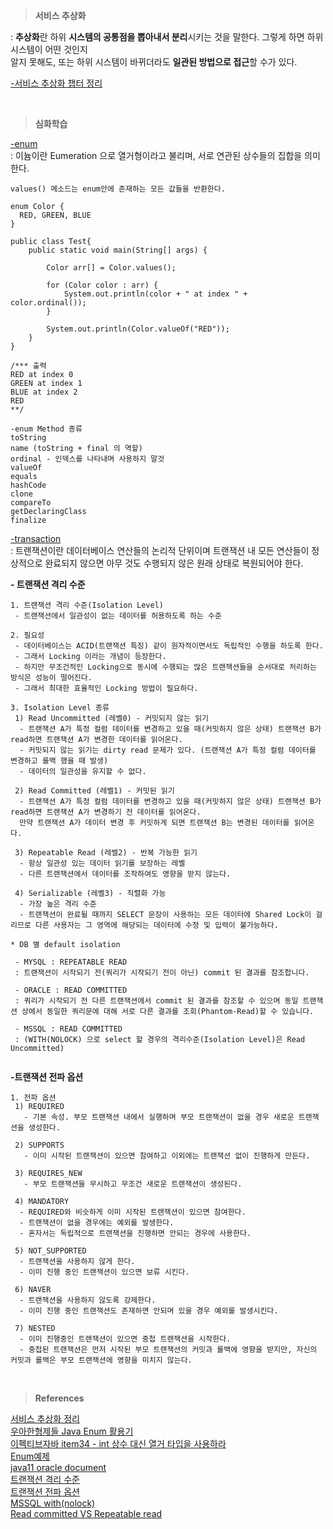 
>**서비스 추상화**  

: **추상화**란 하위 **시스템의 공통점을 뽑아내서 분리**시키는 것을 말한다. 그렇게 하면 하위 시스템이 어떤 것인지  
알지 못해도, 또는 하위 시스템이 바뀌더라도 **일관된 방법으로 접근**할 수가 있다.

[-서비스 추상화 챕터 정리](https://spring-com.tistory.com/11)  


<br/>

>**심화학습**  

[-enum](https://github.com/yky03/java-study-issues/blob/main/week11-enum.md)    
: 이늄이란 Eumeration 으로 열거형이라고 불리며, 서로 연관된 상수들의 집합을 의미한다.  

```
values() 메소드는 enum안에 존재하는 모든 값들을 반환한다.

enum Color {
  RED, GREEN, BLUE
}

public class Test{
    public static void main(String[] args) {

        Color arr[] = Color.values();

        for (Color color : arr) {
            System.out.println(color + " at index " + color.ordinal());
        }

        System.out.println(Color.valueOf("RED"));
    }
}

/*** 출력 
RED at index 0
GREEN at index 1
BLUE at index 2
RED
**/

-enum Method 종류
toString
name (toString + final 의 역할)
ordinal - 인덱스를 나타내며 사용하지 말것
valueOf
equals
hashCode
clone
compareTo
getDeclaringClass
finalize
```

[-transaction](http://jmlim.github.io/spring/2018/12/07/spring-transaction/)    
: 트랜잭션이란 데이터베이스 연산들의 논리적 단위이며 트랜잭션 내 모든 연산들이 정상적으로 완료되지 않으면 아무 것도 수행되지 않은 원래 상태로 복원되어야 한다.  

**- 트랜잭션 격리 수준**  
```
1. 트랜잭션 격리 수준(Isolation Level)
 - 트랜잭션에서 일관성이 없는 데이터를 허용하도록 하는 수준 

2. 필요성
 - 데이터베이스는 ACID(트랜잭션 특징) 같이 원자적이면서도 독립적인 수행을 하도록 한다.
 - 그래서 Locking 이라는 개념이 등장한다.
 - 하지만 무조건적인 Locking으로 동시에 수행되는 많은 트랜잭션들을 순서대로 처리하는 방식은 성능이 떨어진다.
 - 그래서 최대한 효율적인 Locking 방법이 필요하다.

3. Isolation Level 종류
 1) Read Uncommitted (레벨0) - 커밋되지 않는 읽기
  - 트랜잭션 A가 특정 컬럼 데이터를 변경하고 있을 때(커밋하지 않은 상태) 트랜잭션 B가 read하면 트랜잭션 A가 변경한 데이터를 읽어온다.
  - 커밋되지 않는 읽기는 dirty read 문제가 있다. (트랜잭션 A가 특정 컬럼 데이터를 변경하고 롤백 했을 때 발생)
  - 데이터의 일관성을 유지할 수 없다.

 2) Read Committed (레벨1) - 커밋된 읽기
  - 트랜잭션 A가 특정 컬럼 데이터를 변경하고 있을 때(커밋하지 않은 상태) 트랜잭션 B가 read하면 트랜잭션 A가 변경하기 전 데이터를 읽어온다. 
  만약 트랜잭션 A가 데이터 변경 후 커밋하게 되면 트랜잭션 B는 변경된 데이터를 읽어온다.

 3) Repeatable Read (레벨2) - 반복 가능한 읽기
  - 항상 일관성 있는 데이터 읽기를 보장하는 레벨
  - 다른 트랜잭션에서 데이터를 조작하여도 영향을 받지 않는다.

 4) Serializable (레벨3) - 직렬화 가능
  - 가장 높은 격리 수준
  - 트랜잭션이 완료될 때까지 SELECT 문장이 사용하는 모든 데이터에 Shared Lock이 걸리므로 다른 사용자는 그 영역에 해당되는 데이터에 수정 및 입력이 불가능하다.

* DB 별 default isolation

 - MYSQL : REPEATABLE READ
 : 트랜잭션이 시작되기 전(쿼리가 시작되기 전이 아닌) commit 된 결과를 참조합니다.
 
 - ORACLE : READ COMMITTED 
 : 쿼리가 시작되기 전 다른 트랜잭션에서 commit 된 결과를 참조할 수 있으며 동일 트랜잭션 상에서 동일한 쿼리문에 대해 서로 다른 결과를 조회(Phantom-Read)할 수 있습니다.

 - MSSQL : READ COMMITTED 
 : (WITH(NOLOCK) 으로 select 할 경우의 격리수준(Isolation Level)은 Read Uncommitted)
 
```

**-트랜잭션 전파 옵션**  
```
1. 전파 옵션
 1) REQUIRED
   - 기본 속성. 부모 트랜잭션 내에서 실행하며 부모 트랜잭션이 없을 경우 새로운 트랜잭션을 생성한다.

 2) SUPPORTS
   - 이미 시작된 트랜잭션이 있으면 참여하고 이외에는 트랜잭션 없이 진행하게 만든다.

 3) REQUIRES_NEW
   - 부모 트랜잭션을 무시하고 무조건 새로운 트랜잭션이 생성된다.

 4) MANDATORY
  - REQUIRED와 비슷하게 이미 시작된 트랜잭션이 있으면 참여한다.
  - 트랜잭션이 없을 경우에는 예외를 발생한다.
  - 혼자서는 독립적으로 트랜잭션을 진행하면 안되는 경우에 사용한다.

 5) NOT_SUPPORTED
  - 트랜잭션을 사용하지 않게 한다.
  - 이미 진행 중인 트랜잭션이 있으면 보류 시킨다.

 6) NAVER
  - 트랜잭션을 사용하지 않도록 강제한다.
  - 이미 진행 중인 트랜잭션도 존재하면 안되며 있을 경우 예외를 발생시킨다.

 7) NESTED
  - 이미 진행중인 트랜잭션이 있으면 중첩 트랜잭션을 시작한다.
  - 중첩된 트랜잭션은 먼저 시작된 부모 트랜잭션의 커밋과 롤백에 영향을 받지만, 자신의 커밋과 롤백은 부모 트랜잭션에 영향을 미치지 않는다.
```

<br/>

>**References** 

[서비스 추상화 정리](https://xlffm3.github.io/spring%20&%20spring%20boot/toby-spring-chapter5/)   
[우아한형제들 Java Enum 활용기](https://techblog.woowahan.com/2527/)  
[이펙티브자바 item34 - int 상수 대신 열거 타입을 사용하라](https://jjingho.tistory.com/81)  
[Enum예제](https://shinysblog.tistory.com/29)  
[java11 oracle document](https://docs.oracle.com/en/java/javase/11/docs/api/java.base/java/lang/Enum.html)   
[트랜잭션 격리 수준](https://snow-line.tistory.com/145)   
[트랜잭션 전파 옵션](https://snow-line.tistory.com/146)   
[MSSQL with(nolock)](https://ryean.tistory.com/32)  
[Read committed VS Repeatable read](https://corekms.tistory.com/entry/Read-committed-VS-Repeatable-read)  
